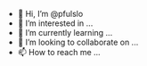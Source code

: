 - 👋 Hi, I’m @pfulslo
- 👀 I’m interested in ...
- 🌱 I’m currently learning ...
- 💞️ I’m looking to collaborate on ...
- 📫 How to reach me ...

<!---
pfulslo/pfulslo is a ✨ special ✨ repository because its `README.md` (this file) appears on your GitHub profile.
You can click the Preview link to take a look at your changes.
--->
